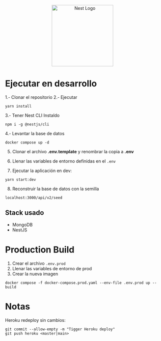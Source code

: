 <p align="center">
  <a href="http://nestjs.com/" target="blank"><img src="https://nestjs.com/img/logo-small.svg" width="200" alt="Nest Logo" /></a>
</p>

# Ejecutar en desarrollo

1.- Clonar el repositorio
2.- Ejecutar
```
yarn install
```
3.- Tener Nest CLI Instaldo
```
npm i -g @nestjs/cli
```
4.- Levantar la base de datos
```
docker compose up -d
```

5. Clonar el archivo __.env.template__ y renombrar la copia a __.env__

6. Llenar las variables de entorno definidas en el ```.env```

7. Ejecutar la aplicación en dev:
```
yarn start:dev
```

8. Reconstruir la base de datos con la semilla
```
localhost:3000/api/v2/seed
```

## Stack usado
* MongoDB
* NestJS

# Production Build

1. Crear el archivo ```.env.prod```
2. Llenar las variables de entorno de prod
3. Crear la nueva imagen
```
docker compose -f docker-compose.prod.yaml --env-file .env.prod up --build
```

# Notas
Heroku redeploy sin cambios:
```
git commit --allow-empty -m "Tigger Heroku deploy"
git push heroku <master|main>
```
